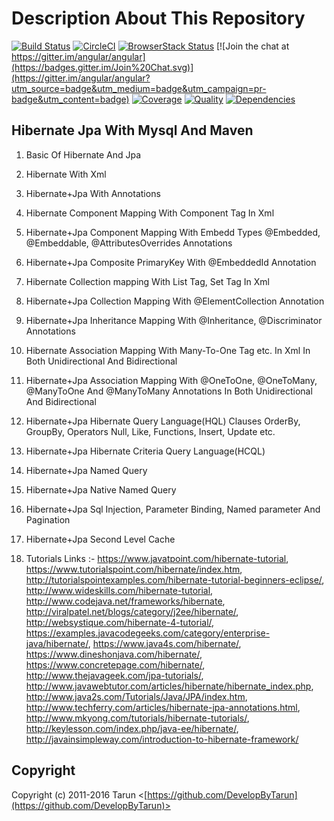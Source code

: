 # Description About This Repository

[![Build Status](https://travis-ci.org/angular/angular.svg?branch=master)](https://travis-ci.org/angular/angular)
[![CircleCI](https://circleci.com/gh/angular/angular/tree/master.svg?style=shield)](https://circleci.com/gh/angular/angular/tree/master)
[![BrowserStack Status](https://www.browserstack.com/automate/badge.svg?badge_key=LzF3RzBVVGt6VWE2S0hHaC9uYllOZz09LS1BVjNTclBKV0x4eVRlcjA4QVY1M0N3PT0=--eb4ce8c8dc2c1c5b2b5352d473ee12a73ac20e06)](https://www.browserstack.com/automate/public-build/LzF3RzBVVGt6VWE2S0hHaC9uYllOZz09LS1BVjNTclBKV0x4eVRlcjA4QVY1M0N3PT0=--eb4ce8c8dc2c1c5b2b5352d473ee12a73ac20e06)
[![Join the chat at https://gitter.im/angular/angular](https://badges.gitter.im/Join%20Chat.svg)](https://gitter.im/angular/angular?utm_source=badge&utm_medium=badge&utm_campaign=pr-badge&utm_content=badge)
[![Coverage](https://img.shields.io/coveralls/jaredhanson/passport-twitter.svg)](https://coveralls.io/r/jaredhanson/passport-twitter)
[![Quality](https://img.shields.io/codeclimate/github/jaredhanson/passport-twitter.svg?label=quality)](https://codeclimate.com/github/jaredhanson/passport-twitter)
[![Dependencies](https://img.shields.io/david/jaredhanson/passport-twitter.svg)](https://david-dm.org/jaredhanson/passport-twitter)

## Hibernate Jpa With Mysql And Maven

1. Basic Of Hibernate And Jpa

2. Hibernate With Xml

3. Hibernate+Jpa With Annotations

4. Hibernate Component Mapping With Component Tag In Xml

5. Hibernate+Jpa Component Mapping With Embedd Types @Embedded, @Embeddable, @AttributesOverrides Annotations

6. Hibernate+Jpa Composite PrimaryKey With @EmbeddedId Annotation

7. Hibernate Collection mapping With List Tag, Set Tag In Xml

8. Hibernate+Jpa Collection Mapping With @ElementCollection Annotation

9. Hibernate+Jpa Inheritance Mapping With @Inheritance, @Discriminator Annotations

10. Hibernate Association Mapping With Many-To-One Tag etc. In Xml In Both Unidirectional And Bidirectional

11. Hibernate+Jpa Association Mapping With @OneToOne, @OneToMany, @ManyToOne And @ManyToMany Annotations In Both Unidirectional And Bidirectional

12. Hibernate+Jpa Hibernate Query Language(HQL) Clauses OrderBy, GroupBy, Operators Null, Like, Functions, Insert, Update etc. 

13. Hibernate+Jpa Hibernate Criteria Query Language(HCQL)

14. Hibernate+Jpa Named Query

15. Hibernate+Jpa Native Named Query

16. Hibernate+Jpa Sql Injection, Parameter Binding, Named parameter And Pagination

17. Hibernate+Jpa Second Level Cache

18. Tutorials Links :- https://www.javatpoint.com/hibernate-tutorial, https://www.tutorialspoint.com/hibernate/index.htm, 
                       http://tutorialspointexamples.com/hibernate-tutorial-beginners-eclipse/,
                       http://www.wideskills.com/hibernate-tutorial, http://www.codejava.net/frameworks/hibernate,
                       http://viralpatel.net/blogs/category/j2ee/hibernate/, http://websystique.com/hibernate-4-tutorial/,
                       https://examples.javacodegeeks.com/category/enterprise-java/hibernate/,
                       https://www.java4s.com/hibernate/, https://www.dineshonjava.com/hibernate/,
                       https://www.concretepage.com/hibernate/, http://www.thejavageek.com/jpa-tutorials/,
                       http://www.javawebtutor.com/articles/hibernate/hibernate_index.php,
                       http://www.java2s.com/Tutorials/Java/JPA/index.htm, 
                       http://www.techferry.com/articles/hibernate-jpa-annotations.html,
                       http://www.mkyong.com/tutorials/hibernate-tutorials/,
                       http://keylesson.com/index.php/java-ee/hibernate/,
                       http://javainsimpleway.com/introduction-to-hibernate-framework/
                    
## Copyright

Copyright (c) 2011-2016 Tarun <[https://github.com/DevelopByTarun](https://github.com/DevelopByTarun)>

